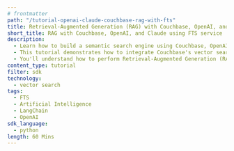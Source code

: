 ```yaml
---
# frontmatter
path: "/tutorial-openai-claude-couchbase-rag-with-fts"
title: Retrieval-Augmented Generation (RAG) with Couchbase, OpenAI, and Claude using FTS service
short_title: RAG with Couchbase, OpenAI, and Claude using FTS service
description:
  - Learn how to build a semantic search engine using Couchbase, OpenAI embeddings, and Anthropic's Claude using FTS service.
  - This tutorial demonstrates how to integrate Couchbase's vector search capabilities with OpenAI embeddings and use Claude as the language model.
  - You'll understand how to perform Retrieval-Augmented Generation (RAG) using LangChain and Couchbase.
content_type: tutorial
filter: sdk
technology:
  - vector search
tags:
  - FTS
  - Artificial Intelligence
  - LangChain
  - OpenAI
sdk_language:
  - python
length: 60 Mins
---
```

